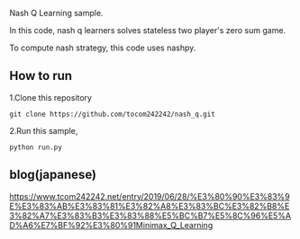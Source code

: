 Nash Q Learning sample.  

In this code, nash q learners solves stateless two player's zero sum game.  

To compute nash strategy, this code uses nashpy.

## How to run

1.Clone this repository
```
git clone https://github.com/tocom242242/nash_q.git
```

2.Run this sample, 

```
python run.py
```

## blog(japanese)
https://www.tcom242242.net/entry/2019/06/28/%E3%80%90%E3%83%9E%E3%83%AB%E3%83%81%E3%82%A8%E3%83%BC%E3%82%B8%E3%82%A7%E3%83%B3%E3%83%88%E5%BC%B7%E5%8C%96%E5%AD%A6%E7%BF%92%E3%80%91Minimax_Q_Learning
